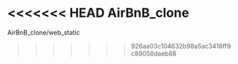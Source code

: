 <<<<<<< HEAD
AirBnB_clone
=======
AirBnB_clone/web_static
>>>>>>> 926aa03c104632b98a5ac3416ff9c89058daeb88
